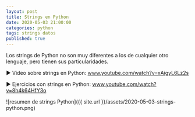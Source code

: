 ```yaml
---
layout: post
title: Strings en Python
date: 2020-05-03 21:00:00
categories: python
tags: strings datos
published: true
---
```



Los strings de Python no son muy diferentes a los de cualquier otro lenguaje, pero tienen sus particularidades.

▶️ Video sobre strings en Python: www.youtube.com/watch?v=xAigyL6Lz2s

▶️ Ejercicios con strings en Python: www.youtube.com/watch?v=8h4k64HfY3o

![resumen de strings Python]({{ site.url }}/assets/2020-05-03-strings-python.png)
